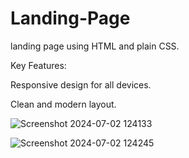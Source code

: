 # Landing-Page

landing page using HTML and plain CSS. 

Key Features:

Responsive design for all devices.

Clean and modern layout.

![Screenshot 2024-07-02 124133](https://github.com/user-attachments/assets/e11504ff-7d8c-435d-b07c-5bde09c9ff09)

![Screenshot 2024-07-02 124245](https://github.com/user-attachments/assets/2783804b-2625-498d-9053-b3ee36c14f3a)
